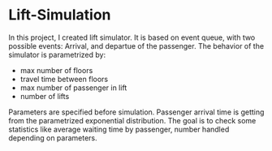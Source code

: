 # Lift-Simulation

In this project, I created lift simulator. It is based on event queue, with two possible events: Arrival, and departue of the passenger. The behavior of the simulator is parametrized by:
- max number of floors
- travel time between floors
- max number of passenger in lift
- number of lifts

Parameters are specified before simulation. Passenger arrival time is getting from the parametrized exponential distribution. The goal is to check some statistics like average waiting time by passenger, number handled depending on parameters.
